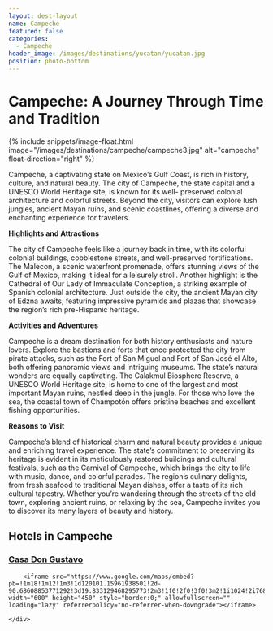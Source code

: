 ```yaml
---
layout: dest-layout
name: Campeche
featured: false
categories:
  - Campeche
header_image: /images/destinations/yucatan/yucatan.jpg
position: photo-bottom
---
```

# **Campeche: A Journey Through Time and Tradition**

{% include snippets/image-float.html image="/images/destinations/campeche/campeche3.jpg" alt="campeche" float-direction="right" %}

Campeche, a captivating state on Mexico’s Gulf Coast, is rich in history, culture, and natural beauty.
The city of Campeche, the state capital and a UNESCO World Heritage site, is known for its well-
preserved colonial architecture and colorful streets. Beyond the city, visitors can explore lush
jungles, ancient Mayan ruins, and scenic coastlines, offering a diverse and enchanting experience
for travelers.

**Highlights and Attractions**

The city of Campeche feels like a journey back in time, with its colorful colonial buildings,
cobblestone streets, and well-preserved fortifications. The Malecon, a scenic waterfront promenade,
offers stunning views of the Gulf of Mexico, making it ideal for a leisurely stroll. Another highlight
is the Cathedral of Our Lady of Immaculate Conception, a striking example of Spanish colonial
architecture. Just outside the city, the ancient Mayan city of Edzna awaits, featuring impressive
pyramids and plazas that showcase the region’s rich pre-Hispanic heritage.

**Activities and Adventures**

Campeche is a dream destination for both history enthusiasts and nature lovers. Explore the
bastions and forts that once protected the city from pirate attacks, such as the Fort of San Miguel
and Fort of San José el Alto, both offering panoramic views and intriguing museums. The state’s
natural wonders are equally captivating. The Calakmul Biosphere Reserve, a UNESCO World
Heritage site, is home to one of the largest and most important Mayan ruins, nestled deep in the
jungle. For those who love the sea, the coastal town of Champotón offers pristine beaches and
excellent fishing opportunities.

**Reasons to Visit**

Campeche’s blend of historical charm and natural beauty provides a unique and enriching travel experience. The state’s commitment to preserving its heritage is evident in its meticulously restored buildings and cultural festivals, such as the Carnival of Campeche, which brings the city to life with music, dance, and colorful parades. The region’s culinary delights, from fresh seafood to traditional Mayan dishes, offer a taste of its rich cultural tapestry. Whether you’re wandering through the streets of the old town, exploring ancient ruins, or relaxing by the sea, Campeche invites you to discover its many layers of beauty and history.

## Hotels in Campeche

<section class='grid'>
<div class="col-3_sm-4_xs-6 padded-1">
    <a href="/hotels/gustavo">
        <div class="bg-image square" style="background-image:url('/images/hotels/casagustavo/casagustavo4.jpg')">  </div>
        <h3 class='center'>Casa Don Gustavo</h3>        
    </a>  
</div>

<div class='map-container center margin-1'>

        <iframe src="https://www.google.com/maps/embed?pb=!1m18!1m12!1m3!1d120101.15961938501!2d-90.68608853771292!3d19.833129468295773!2m3!1f0!2f0!3f0!3m2!1i1024!2i768!4f13.1!3m3!1m2!1s0x85f83396176b136d%3A0xe93d8e4c95f26244!2sSan%20Francisco%20de%20Campeche%2C%20Camp.%2C%20M%C3%A9xico!5e0!3m2!1ses!2ses!4v1739389017351!5m2!1ses!2ses" width="600" height="450" style="border:0;" allowfullscreen="" loading="lazy" referrerpolicy="no-referrer-when-downgrade"></iframe>
        
    </div>

</section>